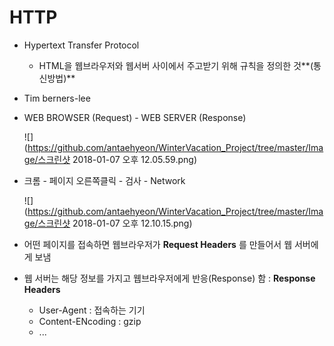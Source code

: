 # HTTP

- Hypertext Transfer Protocol

  - HTML을 웹브라우저와 웹서버 사이에서 주고받기 위해 규칙을 정의한 것**(통신방법)**

- Tim berners-lee

- WEB BROWSER (Request) - WEB SERVER (Response)

  ![](https://github.com/antaehyeon/WinterVacation_Project/tree/master/Image/스크린샷 2018-01-07 오후 12.05.59.png)

- 크롬 - 페이지 오른쪽클릭 - 검사 - Network

  ![](https://github.com/antaehyeon/WinterVacation_Project/tree/master/Image/스크린샷 2018-01-07 오후 12.10.15.png)

- 어떤 페이지를 접속하면 웹브라우저가 **Request Headers** 를 만들어서 웹 서버에게 보냄

- 웹 서버는 해당 정보를 가지고 웹브라우저에게 반응(Response) 함 : **Response Headers**

  - User-Agent : 접속하는 기기
  - Content-ENcoding : gzip 
  - ...

